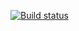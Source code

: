 [![Build status](https://ci.appveyor.com/api/projects/status/uy777dtadkqoqfr8?svg=true)](https://ci.appveyor.com/project/Ksenia-Mesh/react-props)
